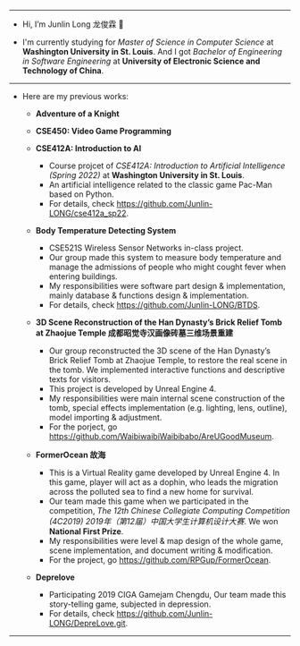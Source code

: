 ***

- Hi, I’m Junlin Long 龙俊霖 👋 

- I'm currently studying for *Master of Science in Computer Science* at **Washington University in St. Louis**. And I got *Bachelor of Engineering in Software Engineering* at **University of Electronic Science and Technology of China**.

***

- Here are my previous works:
  - **Adventure of a Knight**
  
  - **CSE450: Video Game Programming**  
    
  - **CSE412A: Introduction to AI**
    - Course projcet of *CSE412A: Introduction to Artificial Intelligence (Spring 2022)* at **Washington University in St. Louis**.
    - An artificial intelligence related to the classic game Pac-Man based on Python.
    - For details, check <https://github.com/Junlin-LONG/cse412a_sp22>.
  
  - **Body Temperature Detecting System**  
    - CSE521S Wireless Sensor Networks in-class project. 
    - Our group made this system to measure body temperature and manage the admissions of people who might cought fever when entering buildings.
    - My responsibilities were software part design & implementation, mainly database & functions design & implementation.
    - For details, check <https://github.com/Junlin-LONG/BTDS>.

  - **3D Scene Reconstruction of the Han Dynasty’s Brick Relief Tomb at Zhaojue Temple 成都昭觉寺汉画像砖墓三维场景重建**  
    - Our group reconstructed the 3D scene of the Han Dynasty’s Brick Relief Tomb at Zhaojue Temple, to restore the real scene in the tomb. We implemented interactive functions and descriptive texts for visitors.
    - This project is developed by Unreal Engine 4.
    - My responsibilities were main internal scene construction of the tomb, special effects implementation (e.g. lighting, lens, outline), model importing & adjustment.
    - For the porject, go <https://github.com/WaibiwaibiWaibibabo/AreUGoodMuseum>.
  
  - **FormerOcean 故海**  
    - This is a Virtual Reality game developed by Unreal Engine 4. In this game, player will act as a dophin, who leads the migration across the polluted sea to find a new home for survival.  
    - Our team made this game when we participated in the competition, *The 12th Chinese Collegiate Computing Competition (4C2019) 2019年（第12届）中国大学生计算机设计大赛*. We won **National First Prize**. 
    - My responsibilities were level & map design of the whole game, scene implementation, and document writing & modification.
    - For the project, go <https://github.com/RPGup/FormerOcean>.
  
  - **Deprelove**  
    - Participating 2019 CIGA Gamejam Chengdu, Our team made this story-telling game, subjected in depression.  
    - For details, check <https://github.com/Junlin-LONG/DepreLove.git>.

***
<!---
Junlin-LONG/Junlin-LONG is a ✨ special ✨ repository because its `README.md` (this file) appears on your GitHub profile.
You can click the Preview link to take a look at your changes.
--->

